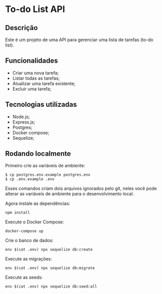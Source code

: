# To-do List API

## Descrição

Este é um projeto de uma API para gerenciar uma lista de tarefas (to-do list).

## Funcionalidades

- Criar uma nova tarefa;
- Listar todas as tarefas;
- Atualizar uma tarefa existente;
- Excluir uma tarefa;

## Tecnologias utilizadas

- Node.js;
- Express.js;
- Postgres;
- Docker compose;
- Sequelize;

## Rodando localmente

Primeiro crie as variáveis de ambiente:

```
$ cp postgres.env.example postgres.env
$ cp .env.example .env
```

Esses comandos criam dois arquivos ignorados pelo git, neles você pode alterar as variáveis de ambiente para o desenvolvimento local.

Agora instale as dependências:

```
npm install
```

Execute o Docker Compose:

```
docker-compose up
```

Crie o banco de dados:

```
env $(cat .env) npx sequelize db:create
```

Execute as migrações:

```
env $(cat .env) npx sequelize db:migrate
```

Execute as seeds:

```
env $(cat .env) npx sequelize db:seed:all
```
